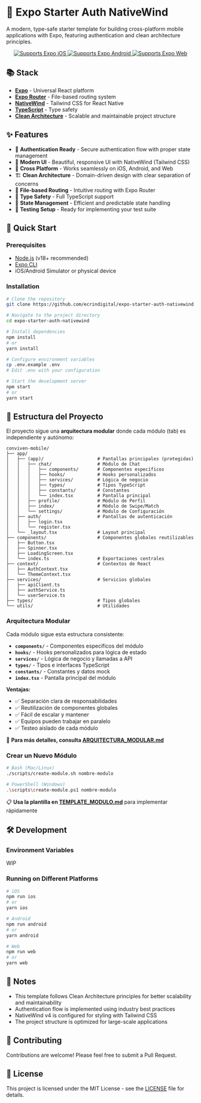 # 📱 Expo Starter Auth NativeWind

A modern, type-safe starter template for building cross-platform mobile applications with Expo, featuring authentication and clean architecture principles.

<p align="center">
  <a href="https://docs.expo.dev/">
    <img alt="Supports Expo iOS" longdesc="Supports Expo iOS" src="https://img.shields.io/badge/iOS-4630EB.svg?style=flat-square&logo=APPLE&labelColor=999999&logoColor=fff" />
    <img alt="Supports Expo Android" longdesc="Supports Expo Android" src="https://img.shields.io/badge/Android-4630EB.svg?style=flat-square&logo=ANDROID&labelColor=A4C639&logoColor=fff" />
    <img alt="Supports Expo Web" longdesc="Supports Expo Web" src="https://img.shields.io/badge/web-4630EB.svg?style=flat-square&logo=GOOGLE-CHROME&labelColor=4285F4&logoColor=fff" />
  </a>
</p>

## 📚 Stack

- [**Expo**](https://docs.expo.dev/) - Universal React platform
- [**Expo Router**](https://docs.expo.dev/router/introduction/) - File-based routing system
- [**NativeWind**](https://www.nativewind.dev/) - Tailwind CSS for React Native
- [**TypeScript**](https://www.typescriptlang.org/) - Type safety
- [**Clean Architecture**](https://blog.cleancoder.com/uncle-bob/2012/08/13/the-clean-architecture.html) - Scalable and maintainable project structure

## ✨ Features

- 🔐 **Authentication Ready** - Secure authentication flow with proper state management
- 🎨 **Modern UI** - Beautiful, responsive UI with NativeWind (Tailwind CSS)
- 📱 **Cross Platform** - Works seamlessly on iOS, Android, and Web
- 🏗️ **Clean Architecture** - Domain-driven design with clear separation of concerns
- 📁 **File-based Routing** - Intuitive routing with Expo Router
- 💪 **Type Safety** - Full TypeScript support
- 🔄 **State Management** - Efficient and predictable state handling
- 🧪 **Testing Setup** - Ready for implementing your test suite

## 🚀 Quick Start

### Prerequisites

- [Node.js](https://nodejs.org/en/) (v18+ recommended)
- [Expo CLI](https://docs.expo.dev/workflow/expo-cli/)
- iOS/Android Simulator or physical device

### Installation

```bash
# Clone the repository
git clone https://github.com/ecrindigital/expo-starter-auth-nativewind.git

# Navigate to the project directory
cd expo-starter-auth-nativewind

# Install dependencies
npm install
# or
yarn install

# Configure environment variables
cp .env.example .env
# Edit .env with your configuration

# Start the development server
npm start
# or
yarn start
```

## 📁 Estructura del Proyecto

El proyecto sigue una **arquitectura modular** donde cada módulo (tab) es independiente y autónomo:

```
conviven-mobile/
├── app/
│   ├── (app)/                    # Pantallas principales (protegidas)
│   │   ├── chat/                 # Módulo de Chat
│   │   │   ├── components/       # Componentes específicos
│   │   │   ├── hooks/            # Hooks personalizados
│   │   │   ├── services/         # Lógica de negocio
│   │   │   ├── types/            # Tipos TypeScript
│   │   │   ├── constants/        # Constantes
│   │   │   └── index.tsx         # Pantalla principal
│   │   ├── profile/              # Módulo de Perfil
│   │   ├── index/                # Módulo de Swipe/Match
│   │   └── settings/             # Módulo de Configuración
│   ├── auth/                     # Pantallas de autenticación
│   │   ├── login.tsx
│   │   └── register.tsx
│   └── _layout.tsx               # Layout principal
├── components/                   # Componentes globales reutilizables
│   ├── Button.tsx
│   ├── Spinner.tsx
│   ├── LoadingScreen.tsx
│   └── index.ts                  # Exportaciones centrales
├── context/                      # Contextos de React
│   ├── AuthContext.tsx
│   └── ThemeContext.tsx
├── services/                     # Servicios globales
│   ├── apiClient.ts
│   ├── authService.ts
│   └── userService.ts
├── types/                        # Tipos globales
└── utils/                        # Utilidades

```

### Arquitectura Modular

Cada módulo sigue esta estructura consistente:

- **`components/`** - Componentes específicos del módulo
- **`hooks/`** - Hooks personalizados para lógica de estado
- **`services/`** - Lógica de negocio y llamadas a API
- **`types/`** - Tipos e interfaces TypeScript
- **`constants/`** - Constantes y datos mock
- **`index.tsx`** - Pantalla principal del módulo

**Ventajas:**

- ✅ Separación clara de responsabilidades
- ✅ Reutilización de componentes globales
- ✅ Fácil de escalar y mantener
- ✅ Equipos pueden trabajar en paralelo
- ✅ Testeo aislado de cada módulo

📖 **Para más detalles, consulta [ARQUITECTURA_MODULAR.md](ARQUITECTURA_MODULAR.md)**

### Crear un Nuevo Módulo

```bash
# Bash (Mac/Linux)
./scripts/create-module.sh nombre-modulo

# PowerShell (Windows)
.\scripts\create-module.ps1 nombre-modulo
```

📋 **Usa la plantilla en [TEMPLATE_MODULO.md](TEMPLATE_MODULO.md)** para implementar rápidamente

## 🛠️ Development

### Environment Variables

WIP

### Running on Different Platforms

```bash
# iOS
npm run ios
# or
yarn ios

# Android
npm run android
# or
yarn android

# Web
npm run web
# or
yarn web
```

## 📝 Notes

- This template follows Clean Architecture principles for better scalability and maintainability
- Authentication flow is implemented using industry best practices
- NativeWind v4 is configured for styling with Tailwind CSS
- The project structure is optimized for large-scale applications

## 🤝 Contributing

Contributions are welcome! Please feel free to submit a Pull Request.

## 📄 License

This project is licensed under the MIT License - see the [LICENSE](LICENSE) file for details.
